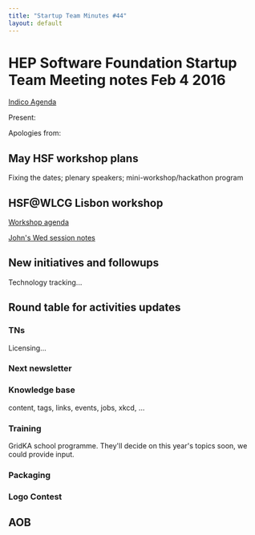 ```yaml
---
title: "Startup Team Minutes #44"
layout: default
---
```


# HEP Software Foundation Startup Team Meeting notes Feb 4 2016

[Indico Agenda](https://indico.cern.ch/event/493741/)

Present: 

Apologies from: 

## May HSF workshop plans

Fixing the dates; plenary speakers; mini-workshop/hackathon program

## HSF@WLCG Lisbon workshop

[Workshop agenda](https://indico.cern.ch/event/433164/other-view?view=standard)

[John's Wed session notes](https://indico.cern.ch/event/433164/contribution/21/note/)

## New initiatives and followups

Technology tracking...

## Round table for activities updates

### TNs

Licensing...

### Next newsletter

### Knowledge base

content, tags, links, events, jobs, xkcd, ...

### Training

GridKA school programme. They'll decide on this year's topics soon, we could provide input.

### Packaging

### Logo Contest

## AOB


